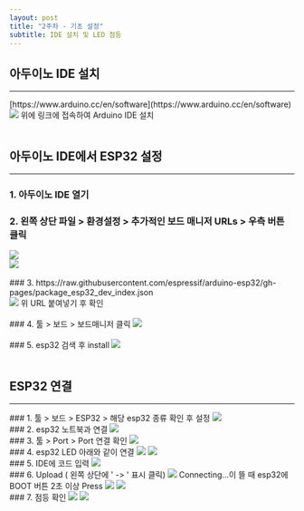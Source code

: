 ```yaml
---
layout: post
title: "2주차 - 기초 설정"
subtitle: IDE 설치 및 LED 점등
---
```


## 아두이노 IDE 설치
<hr style="1"/>
[https://www.arduino.cc/en/software](https://www.arduino.cc/en/software)<br/>
<a href="https://www.arduino.cc/en/software"></a>
<img src="https://user-images.githubusercontent.com/63178658/223021248-17441d33-53a8-461a-97a2-d528fc809069.png"/>
위에 링크에 접속하여 Arduino IDE 설치
<br/><br/>

## 아두이노 IDE에서 ESP32 설정
---

### 1. 아두이노 IDE 열기

### 2. 왼쪽 상단 파일 > 환경설정 > 추가적인 보드 매니저 URLs > 우측 버튼 클릭
<img src= "https://user-images.githubusercontent.com/63178658/223050088-ce9e3ce4-b1c4-4ae6-967a-f8320445745c.png"/>
<br>
<img src= "https://user-images.githubusercontent.com/63178658/223050090-c122f353-8abe-4ee9-aaf8-4635e95a79b1.png"/>
<br/><br>
### 3. https://raw.githubusercontent.com/espressif/arduino-esp32/gh-pages/package_esp32_dev_index.json
<br/><img src= "https://user-images.githubusercontent.com/63178658/223050093-a236922c-8385-4bba-80ec-df46f53ad6a8.png"/>
위 URL 붙여넣기 후 확인<br/><br>
### 4. 툴 > 보드 > 보드매니저 클릭
<img src= "https://user-images.githubusercontent.com/63178658/223050098-b0c9a4f6-189d-4c3d-ae66-1dc9ddc318a5.png"/>
<br/><br>
### 5. esp32 검색 후 install
<img src= "https://user-images.githubusercontent.com/63178658/223050082-b726529e-364b-4b54-b97f-c740cee37292.png"/>
<br><br/>

## ESP32 연결 
<hr/>
### 1. 툴 > 보드 > ESP32 > 해당 esp32 종류 확인 후 설정
<img src= "https://user-images.githubusercontent.com/63178658/223051835-105d1043-d271-4aa3-89d4-670d91351a2e.png"/>
<br>
### 2. esp32 노트북과 연결
<img src = "https://user-images.githubusercontent.com/63178658/223051944-66b8d24c-0246-4728-b688-ca75904658a3.jpg"/>
<br>
### 3. 툴 > Port > Port 연결 확인
<img src = "https://user-images.githubusercontent.com/63178658/223053471-997780fa-02f6-4483-a58a-5b59312fc72b.png"/>
<br>
### 4. esp32 LED 아래와 같이 연결
<img src = "https://user-images.githubusercontent.com/63178658/223055291-ea943bd9-f871-4d79-8535-69b0c0637d92.jpg"/>
<img src = "https://user-images.githubusercontent.com/63178658/223055284-71e94a94-1f33-46dc-b09c-712292c31092.jpg"/>
<br>
### 5. IDE에 코드 입력
<img src = "https://user-images.githubusercontent.com/63178658/223054958-606854b5-d8d5-48ec-a23e-541ae1b7b449.png"/>
<br>
### 6. Upload ( 왼쪽 상단에 ' -> ' 표시 클릭)
<img src = "https://user-images.githubusercontent.com/63178658/223057009-1aa64ec1-a67c-4c7b-baac-f8553626753f.png"/>
Connecting...이 뜰 때 esp32에 BOOT 버튼 2초 이상 Press
<img src="https://user-images.githubusercontent.com/63178658/223057014-c7f12fef-6238-4f56-9618-30a3d3888535.png"/>
<img src="https://user-images.githubusercontent.com/63178658/223056791-e6dfc507-0279-4194-aea5-ee70db659ea0.jpg"/>
<br>
### 7. 점등 확인
<img src = "https://user-images.githubusercontent.com/63178658/223054964-78939bb2-7d3a-4fab-9a4b-66b84c8366bd.png"/>
<img src="https://user-images.githubusercontent.com/63178658/223055278-61aabaa6-d98e-495f-8d2f-f3f7d1570b34.jpg"/>
<br>

